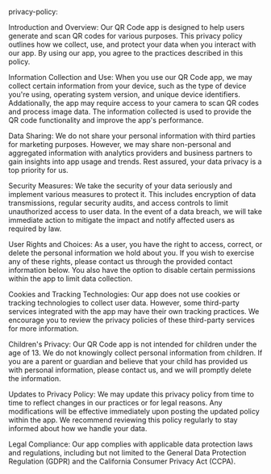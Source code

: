 privacy-policy:

Introduction and Overview:
Our QR Code app is designed to help users generate and scan QR codes for various purposes. This privacy policy outlines how we collect, use, and protect your data when you interact with our app. By using our app, you agree to the practices described in this policy.

Information Collection and Use:
When you use our QR Code app, we may collect certain information from your device, such as the type of device you're using, operating system version, and unique device identifiers. Addationally, the app may require access to your camera to scan QR codes and process image data. The information collected is used to provide the QR code functionality and improve the app's performance.

Data Sharing:
We do not share your personal information with third parties for marketing purposes. However, we may share non-personal and aggregated information with analytics providers and business partners to gain insights into app usage and trends. Rest assured, your data privacy is a top priority for us.

Security Measures:
We take the security of your data seriously and implement various measures to protect it. This includes encryption of data transmissions, regular security audits, and access controls to limit unauthorized access to user data. In the event of a data breach, we will take immediate action to mitigate the impact and notify affected users as required by law.

User Rights and Choices:
As a user, you have the right to access, correct, or delete the personal information we hold about you. If you wish to exercise any of these rights, please contact us through the provided contact information below. You also have the option to disable certain permissions within the app to limit data collection.

Cookies and Tracking Technologies:
Our app does not use cookies or tracking technologies to collect user data. However, some third-party services integrated with the app may have their own tracking practices. We encourage you to review the privacy policies of these third-party services for more information.

Children's Privacy:
Our QR Code app is not intended for children under the age of 13. We do not knowingly collect personal information from children. If you are a parent or guardian and believe that your child has provided us with personal information, please contact us, and we will promptly delete the information.

Updates to Privacy Policy:
We may update this privacy policy from time to time to reflect changes in our practices or for legal reasons. Any modifications will be effective immediately upon posting the updated policy within the app. We recommend reviewing this policy regularly to stay informed about how we handle your data.

Legal Compliance:
Our app complies with applicable data protection laws and regulations, including but not limited to the General Data Protection Regulation (GDPR) and the California Consumer Privacy Act (CCPA).
  


  
  
   
